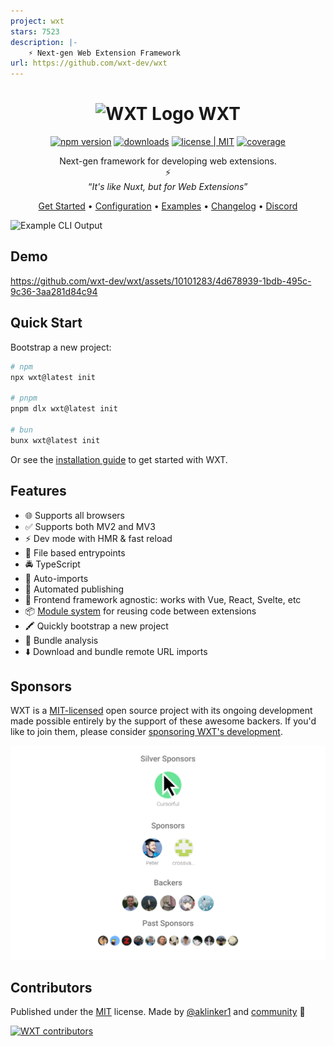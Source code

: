 ```yaml
---
project: wxt
stars: 7523
description: |-
    ⚡ Next-gen Web Extension Framework
url: https://github.com/wxt-dev/wxt
---
```


<div align="center">

# <img align="top" width="44" src="https://raw.githubusercontent.com/wxt-dev/wxt/HEAD/docs/public/hero-logo.svg" alt="WXT Logo"> WXT

[![npm version](https://img.shields.io/npm/v/wxt?labelColor=black&color=%234fa048)](https://www.npmjs.com/package/wxt)
[![downloads](https://img.shields.io/npm/dm/wxt?labelColor=black&color=%234fa048)](https://www.npmjs.com/package/wxt)
[![license | MIT](https://img.shields.io/npm/l/wxt?labelColor=black&color=%234fa048)](https://github.com/wxt-dev/wxt/blob/main/LICENSE)
[![coverage](https://img.shields.io/codecov/c/github/wxt-dev/wxt?labelColor=black&color=%234fa048)](https://codecov.io/github/wxt-dev/wxt)

Next-gen framework for developing web extensions.<br/>⚡<br/><q><i>It's like Nuxt, but for Web Extensions</i></q>

[Get Started](https://wxt.dev/guide/installation.html) •
[Configuration](https://wxt.dev/api/config.html) •
[Examples](https://wxt.dev/examples.html) •
[Changelog](https://github.com/wxt-dev/wxt/blob/main/packages/wxt/CHANGELOG.md) •
[Discord](https://discord.gg/ZFsZqGery9)

</div>

![Example CLI Output](https://raw.githubusercontent.com/wxt-dev/wxt/HEAD/docs/assets/cli-output.png)

## Demo

<https://github.com/wxt-dev/wxt/assets/10101283/4d678939-1bdb-495c-9c36-3aa281d84c94>

## Quick Start

Bootstrap a new project:

```sh
# npm
npx wxt@latest init

# pnpm
pnpm dlx wxt@latest init

# bun
bunx wxt@latest init
```

Or see the [installation guide](https://wxt.dev/guide/installation.html) to get started with WXT.

## Features

- 🌐 Supports all browsers
- ✅ Supports both MV2 and MV3
- ⚡ Dev mode with HMR & fast reload
- 📂 File based entrypoints
- 🚔 TypeScript
- 🦾 Auto-imports
- 🤖 Automated publishing
- 🎨 Frontend framework agnostic: works with Vue, React, Svelte, etc
- 📦 [Module system](https://wxt.dev/guide/essentials/wxt-modules.html#overview) for reusing code between extensions
- 🖍️ Quickly bootstrap a new project
- 📏 Bundle analysis
- ⬇️ Download and bundle remote URL imports

## Sponsors

WXT is a [MIT-licensed](https://github.com/wxt-dev/wxt/blob/main/LICENSE) open source project with its ongoing development made possible entirely by the support of these awesome backers. If you'd like to join them, please consider [sponsoring WXT's development](https://github.com/sponsors/wxt-dev).

[![WXT Sponsors](https://raw.githubusercontent.com/wxt-dev/static/refs/heads/main/sponsorkit/sponsors.svg)](https://github.com/sponsors/wxt-dev)

## Contributors

Published under the [MIT](https://github.com/wxt-dev/wxt/blob/main/LICENSE) license.
Made by [@aklinker1](https://github.com/aklinker1) and [community](https://github.com/wxt-dev/wxt/graphs/contributors) 💛

[![WXT contributors](https://contrib.rocks/image?repo=wxt-dev/wxt)](https://github.com/wxt-dev/wxt/graphs/contributors)


